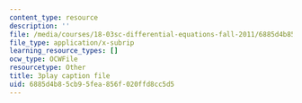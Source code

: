 ```yaml
---
content_type: resource
description: ''
file: /media/courses/18-03sc-differential-equations-fall-2011/6885d4b85cb95fea856f020ffd8cc5d5_2SuTN8rpe4I.vtt
file_type: application/x-subrip
learning_resource_types: []
ocw_type: OCWFile
resourcetype: Other
title: 3play caption file
uid: 6885d4b8-5cb9-5fea-856f-020ffd8cc5d5
---
```

